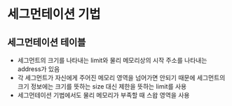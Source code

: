 # 세그먼테이션 기법

## 세그먼테이션 테이블

- 세그먼트의 크기를 나타내는 limit와 물리 메모리상의 시작 주소를 나타내는 address가 있음
- 각 세그먼트가 자신에게 주어진 메모리 영역을 넘어가면 안되기 때문에 세그먼트의 크기 정보에는 크기를 뜻하는 size 대신 제한을 뜻하는 limit를 사용
- 세그먼테이션 기법에서도 물리 메모리가 부족할 때 스왑 영역을 사용